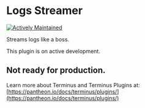 # Logs Streamer

[![Actively Maintained](https://img.shields.io/badge/Pantheon-Actively_Maintained-yellow?logo=pantheon&color=FFDC28)](https://pantheon.io/docs/oss-support-levels#actively-maintained-support)

Streams logs like a boss.

This plugin is on active development. 

## Not ready for production. 

Learn more about Terminus and Terminus Plugins at:
[https://pantheon.io/docs/terminus/plugins/](https://pantheon.io/docs/terminus/plugins/)

